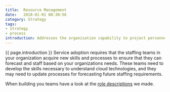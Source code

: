 ```yaml
---
title:  Resource Management
date:   2018-01-01 08:30:56
category: Strategy
tags:
- strategy
- process
introduction: Addresses the organisation capability to project personnel needs and to attract and hire the talent necessary to support the organisations goals. 
---
```


{{ page.introduction }}
Service adoption requires that the staffing teams in your organization acquire
new skills and processes to ensure that they can forecast and staff based on your
organizations needs. These teams need to develop the skills necessary to
understand cloud technologies, and they may need to update processes for
forecasting future staffing requirements.

When building you teams have a look at the [role descriptions](/roles) we made.